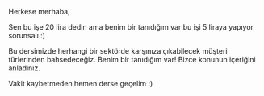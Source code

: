 Herkese merhaba,

Sen bu işe 20 lira dedin ama benim bir tanıdığım var bu işi 5 liraya yapıyor sorunsalı :) 

Bu dersimizde herhangi bir sektörde karşınıza çıkabilecek müşteri türlerinden bahsedeceğiz. Benim bir tanıdığım var! Bizce konunun içeriğini anladınız. 

Vakit kaybetmeden hemen derse geçelim :)

